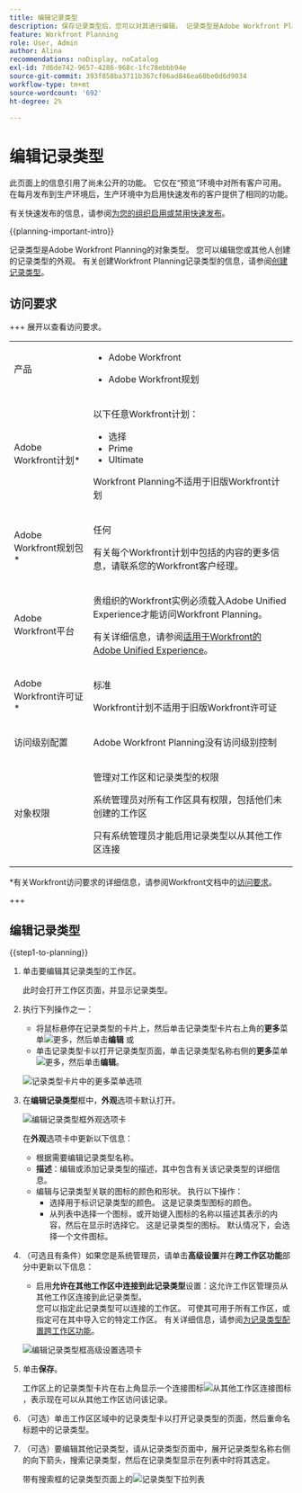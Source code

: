 ```yaml
---
title: 编辑记录类型
description: 保存记录类型后，您可以对其进行编辑。 记录类型是Adobe Workfront Planning的对象类型。
feature: Workfront Planning
role: User, Admin
author: Alina
recommendations: noDisplay, noCatalog
exl-id: 7d6de742-9657-4286-968c-1fc78ebbb94e
source-git-commit: 393f858ba3711b367cf06ad846ea60be0d6d9034
workflow-type: tm+mt
source-wordcount: '692'
ht-degree: 2%

---
```



# 编辑记录类型

<span class="preview">此页面上的信息引用了尚未公开的功能。 它仅在“预览”环境中对所有客户可用。 在每月发布到生产环境后，生产环境中为启用快速发布的客户提供了相同的功能。</span>

<span class="preview">有关快速发布的信息，请参阅[为您的组织启用或禁用快速发布](/help/quicksilver/administration-and-setup/set-up-workfront/configure-system-defaults/enable-fast-release-process.md)。</span>

{{planning-important-intro}}

记录类型是Adobe Workfront Planning的对象类型。 您可以编辑您或其他人创建的记录类型的外观。 有关创建Workfront Planning记录类型的信息，请参阅[创建记录类型](/help/quicksilver/planning/architecture/create-record-types.md)。

## 访问要求

+++ 展开以查看访问要求。 

<table style="table-layout:auto"> 
<col> 
</col> 
<col> 
</col> 
<tbody> 
    <tr> 
<tr> 
<td> 
   <p> 产品</p> </td> 
   <td> 
   <ul><li><p> Adobe Workfront</p></li> 
   <li><p> Adobe Workfront规划<p></li></ul></td> 
  </tr>   
<tr> 
   <td role="rowheader"><p>Adobe Workfront计划*</p></td> 
   <td> 
<p>以下任意Workfront计划：</p> 
<ul><li>选择</li> 
<li>Prime</li> 
<li>Ultimate</li></ul> 
<p>Workfront Planning不适用于旧版Workfront计划</p> 
   </td> 
<tr> 
   <td role="rowheader"><p>Adobe Workfront规划包*</p></td> 
   <td> 
<p>任何 </p> 
<p>有关每个Workfront计划中包括的内容的更多信息，请联系您的Workfront客户经理。 </p> 
   </td> 
 <tr> 
   <td role="rowheader"><p>Adobe Workfront平台</p></td> 
   <td> 
<p>贵组织的Workfront实例必须载入Adobe Unified Experience才能访问Workfront Planning。</p> 
<p>有关详细信息，请参阅<a href="/help/quicksilver/workfront-basics/navigate-workfront/workfront-navigation/adobe-unified-experience.md">适用于Workfront的Adobe Unified Experience</a>。 </p> 
   </td> 
   </tr> 
  </tr> 
  <tr> 
   <td role="rowheader"><p>Adobe Workfront许可证*</p></td> 
   <td><p> 标准 </p>
   <p>Workfront计划不适用于旧版Workfront许可证</p> 
  </td> 
  </tr> 
  <tr> 
   <td role="rowheader"><p>访问级别配置</p></td> 
   <td> <p>Adobe Workfront Planning没有访问级别控制</p>   
</td> 
  </tr> 
<tr> 
   <td role="rowheader"><p>对象权限</p></td> 
   <td>   <p>管理对工作区和记录类型的权限 </p>  
   <p>系统管理员对所有工作区具有权限，包括他们未创建的工作区</p>
   <p>只有系统管理员才能启用记录类型以从其他工作区连接</p> </td> 
  </tr>

</tbody> 
</table>

*有关Workfront访问要求的详细信息，请参阅Workfront文档中的[访问要求](/help/quicksilver/administration-and-setup/add-users/access-levels-and-object-permissions/access-level-requirements-in-documentation.md)。

+++   

## 编辑记录类型

{{step1-to-planning}}

1. 单击要编辑其记录类型的工作区。

   此时会打开工作区页面，并显示记录类型。
1. 执行下列操作之一：

   * 将鼠标悬停在记录类型的卡片上，然后单击记录类型卡片右上角的&#x200B;**更多**&#x200B;菜单![更多](assets/more-menu.png)，然后单击&#x200B;**编辑**
或
   * <span class="preview">单击记录类型卡以打开记录类型页面，单击记录类型名称右侧的&#x200B;**更多**&#x200B;菜单![更多](assets/more-menu.png)，然后单击&#x200B;**编辑**。</span>

   <span class="preview">![记录类型卡片中的更多菜单选项](assets/more-menu-options-from-record-type-card.png)</span>

1. 在&#x200B;**编辑记录类型**&#x200B;框中，**外观**&#x200B;选项卡默认打开。

   ![编辑记录类型框外观选项卡](assets/edit-record-type-box-appearance-tab.png)

   在&#x200B;**外观**&#x200B;选项卡中更新以下信息：

   * 根据需要编辑记录类型名称。<!--did they add a field label for this?-->
   * **描述**：编辑或添加记录类型的描述，其中包含有关该记录类型的详细信息。
   * 编辑与记录类型关联的图标的颜色和形状。 执行以下操作：
      * 选择用于标识记录类型的颜色。 这是记录类型图标的颜色。
      * 从列表中选择一个图标，或开始键入图标的名称以描述其表示的内容，然后在显示时选择它。 这是记录类型的图标。 默认情况下，会选择一个文件图标。

   <!--old info: 
   1. (Conditional) If you are a system administrator, click the **Advanced settings** tab in the **Edit record type** box. 
      ![Edit record type box advanced settings tab](assets/edit-record-type-box-advanced-settings-tab.png)
   1. (Conditional) Update the following information in the **Advanced settings** tab: 
      * Enable the **Connect from other workspace** setting. When enabled, the record type is accessible and can be connected from other workspaces. 
      * Choose from which workspaces the record type can be accessed. Choose from the following options:
         * **System wide**: Users can connect to this record type from all workspaces where they have manage permissions. 
         * **Specific workspaces**: Add the names of the workspaces where workspace managers can connect to this record type.-->


1. （可选且有条件）如果您是系统管理员，请单击&#x200B;**高级设置**&#x200B;并在&#x200B;**跨工作区功能**&#x200B;部分中更新以下信息： <!--take this info out and replace it with a link to this article: help/quicksilver/planning/architecture/configure-record-type-cross-workspace-capabilities.md-->
   * 启用&#x200B;**允许在其他工作区中连接到此记录类型**&#x200B;设置：这允许工作区管理员从其他工作区连接到此记录类型。\
     您可以指定此记录类型可以连接的工作区。 可使其可用于所有工作区，或指定可在其中导入它的特定工作区。
有关详细信息，请参阅[为记录类型配置跨工作区功能](/help/quicksilver/planning/architecture/configure-record-type-cross-workspace-capabilities.md)。

   ![编辑记录类型框高级设置选项卡](assets/edit-record-type-box-advanced-settings-tab.png)

   <!--replace last point with this when we release dynamic record types:
      1. (Optional and conditional) If you are a system administrator, click **Advanced settings** and update the following information in the **Cross-workspace capability** section: **** the info here is duplicated in the Edit record types article ***
         * Enable the **Allow adding this record type to other workspaces** setting: This allows workspace managers to add this record type to other workspaces. 
               You can designate specific users who can add this record type to other workspaces. 
         * Enable the **Allow connecting to this record type in other workspaces** setting: This allows workspace managers to connect to this record type from other workspaces.  
               You can designate which workspaces this record type can be connected from. You can make it available for all workspaces or designate specific ones where you can import it.
         For more information, see [Configure cross-workspace capabilities for record types](/help/quicksilver/planning/architecture/configure-record-type-cross-workspace-capabilities.md).  
         ******** replace screen shot below **********
         ![Create record type box on advanced settings tab](assets/create-record-type-box-advanced-settings-tab.png) 
      -->

1. 单击&#x200B;**保存**。

   工作区上的记录类型卡片在右上角显示一个连接图标![从其他工作区连接图标](assets/connect-from-other-workspaces-icon.png)，表示现在可以从其他工作区访问该记录。

1. （可选）单击工作区区域中的记录类型卡以打开记录类型的页面，然后重命名标题中的记录类型。

1. （可选）要编辑其他记录类型，请从记录类型页面中，展开记录类型名称右侧的向下箭头，搜索记录类型，然后在记录类型显示在列表中时将其选定。

   带有搜索框的记录类型页面上的![记录类型下拉列表](assets/record-type-drop-down-on-record-type-page-with-search-box.png)
